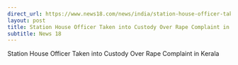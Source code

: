 ```yaml
---
direct_url: https://www.news18.com/news/india/station-house-officer-taken-into-custody-over-rape-complaint-in-kerala-6374899.html
layout: post
title: Station House Officer Taken into Custody Over Rape Complaint in Kerala
subtitle: News 18
---
```


Station House Officer Taken into Custody Over Rape Complaint in Kerala